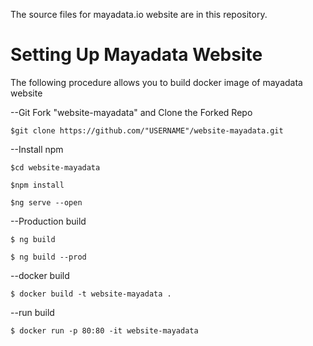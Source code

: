 The source files for mayadata.io website are in this repository.

# Setting Up Mayadata Website

The following procedure allows you to build docker image of mayadata website

--Git Fork "website-mayadata" and Clone the Forked Repo 
 
```
$git clone https://github.com/"USERNAME"/website-mayadata.git
```

--Install npm 

```
$cd website-mayadata

$npm install

$ng serve --open
```
--Production build
```
$ ng build

$ ng build --prod
```
--docker build
```
$ docker build -t website-mayadata .
```
--run build
```
$ docker run -p 80:80 -it website-mayadata
```
